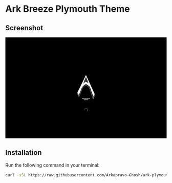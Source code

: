 # Ark Breeze Plymouth Theme

## Screenshot

<center>
    <img width=600 src="docs/screenshot.png" />
</center>

## Installation

Run the following command in your terminal:
```bash
curl -sSL https://raw.githubusercontent.com/Arkapravo-Ghosh/ark-plymouth-theme/main/install.sh | sudo bash
```
